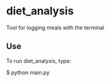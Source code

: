 diet_analysis
=============

Tool for logging meals with the terminal

Use
---

To run diet_analysis, type:

  $ python main.py
